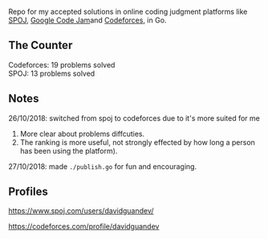 Repo for my accepted solutions in online coding judgment platforms like [SPOJ](https://www.spoj.com/), [Google Code Jam](https://codingcompetitions.withgoogle.com/)and [Codeforces](https://codeforces.com/), in Go.

## The Counter
Codeforces: 19 problems solved  
SPOJ: 13 problems solved  

## Notes
26/10/2018: switched from spoj to codeforces due to it's more suited for me
  1. More clear about problems diffcuties.
  1. The ranking is more useful, not strongly effected by how long a person has been using the platform).

27/10/2018: made `./publish.go` for fun and encouraging.

## Profiles
https://www.spoj.com/users/davidguandev/

https://codeforces.com/profile/davidguandev
